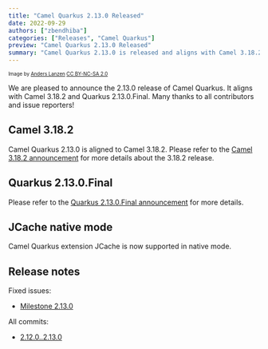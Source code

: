```yaml
---
title: "Camel Quarkus 2.13.0 Released"
date: 2022-09-29
authors: ["zbendhiba"]
categories: ["Releases", "Camel Quarkus"]
preview: "Camel Quarkus 2.13.0 Released"
summary: "Camel Quarkus 2.13.0 is released and aligns with Camel 3.18.2 and Quarkus 2.13.0.Final"
---
```


<sub><sup>Image by <a href="https://www.flickr.com/photos/lanzen/5984113332">Anders Lanzen</a> <a href="https://creativecommons.org/licenses/by-nc-sa/2.0">CC BY-NC-SA 2.0</a></sup></sub>

We are pleased to announce the 2.13.0 release of Camel Quarkus.
It aligns with Camel 3.18.2 and Quarkus 2.13.0.Final.
Many thanks to all contributors and issue reporters!

## Camel 3.18.2

Camel Quarkus 2.13.0 is aligned to Camel 3.18.2. Please refer to the [Camel 3.18.2 announcement](/blog/2022/09/RELEASE-3.18.2/) for more details about the 3.18.2 release.

## Quarkus 2.13.0.Final

Please refer to the [Quarkus 2.13.0.Final announcement](https://quarkus.io/blog/quarkus-2-13-0-final-released/) for more details.

## JCache native mode

Camel Quarkus extension JCache is now supported in native mode.

## Release notes

Fixed issues:

* [Milestone 2.13.0](https://github.com/apache/camel-quarkus/milestone/32?closed=1)

All commits:

* [2.12.0..2.13.0](https://github.com/apache/camel-quarkus/compare/2.12.0...2.13.0)
